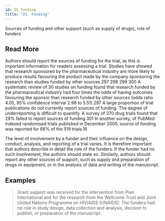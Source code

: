 ```yaml
---
id: 25_funding
title: "25. Funding"
---
```

Sources of funding and other support (such as supply of drugs), role of funders

## Read More

Authors should report the sources of funding for the trial, as this is important information for readers assessing a trial. Studies have showed that research sponsored by the pharmaceutical industry are more likely to produce results favouring the product made by the company sponsoring the research than studies funded by other sources.297 298 299 300 A systematic review of 30 studies on funding found that research funded by the pharmaceutical industry had four times the odds of having outcomes favouring the sponsor than research funded by other sources (odds ratio 4.05, 95% confidence interval 2.98 to 5.51).297 A large proportion of trial publications do not currently report sources of funding. The degree of underreporting is difficult to quantify. A survey of 370 drug trials found that 29% failed to report sources of funding.301 In another survey, of PubMed indexed randomised trials published in December 2000, source of funding was reported for 66% of the 519 trials.16

The level of involvement by a funder and their influence on the design, conduct, analysis, and reporting of a trial varies. It is therefore important that authors describe in detail the role of the funders. If the funder had no such involvement, the authors should state so. Similarly, authors should report any other sources of support, such as supply and preparation of drugs or equipment, or in the analysis of data and writing of the manuscript.

## Examples

> Grant support was received for the intervention from Plan International and for the research from the Wellcome Trust and Joint United Nations Programme on HIV/AIDS (UNAIDS). The funders had no role in study design, data collection and analysis, decision to publish, or preparation of the manuscript.